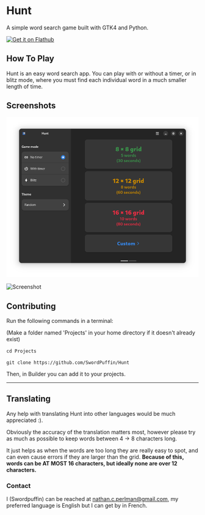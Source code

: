 # Hunt

A simple word search game built with GTK4 and Python.

<a href='https://flathub.org/apps/io.github.swordpuffin.hunt'>
    <img width='240' alt='Get it on Flathub' src='https://flathub.org/api/badge?svg&locale=en'/>
</a>

## How To Play

Hunt is an easy word search app. You can play with or without a timer, or in blitz mode, where you must find each individual word in a much smaller length of time.

## Screenshots

![Screenshot](https://github.com/SwordPuffin/Hunt/blob/main/data/screenshots/Screenshot1.png)

![Screenshot](https://github.com/SwordPuffin/Hunt/blob/main/data/screenshots/Screenshot2.png)


## Contributing

Run the following commands in a terminal:

(Make a folder named 'Projects' in your home directory if it doesn't already exist)
```
cd Projects
```
```
git clone https://github.com/SwordPuffin/Hunt
```
Then, in Builder you can add it to your projects.

---
## Translating
Any help with translating Hunt into other languages would be much appreciated :).

Obviously the accuracy of the translation matters most, however please try as much as possible to keep words between 4 -> 8 characters long.

It just helps as when the words are too long they are really easy to spot, and can even cause errors if they are larger than the grid. 
**Because of this, words can be AT MOST 16 characters, but ideally none are over 12 characters.**

### Contact
I (Swordpuffin) can be reached at nathan.c.perlman@gmail.com, my preferred language is English but I can get by in French.




